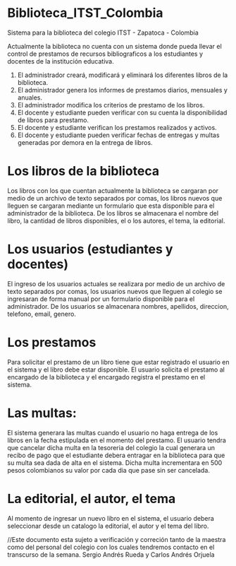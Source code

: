 Biblioteca_ITST_Colombia
========================

Sistema para la biblioteca del colegio ITST - Zapatoca - Colombia

Actualmente la biblioteca no cuenta con un sistema donde pueda llevar el control de prestamos de recursos bibliograficos
a los estudiantes y docentes de la institución educativa.
1. El administrador creará, modificará y eliminará los diferentes libros de la biblioteca.
2. El administrador genera los informes de prestamos diarios, mensuales y anuales.
3. El administrador modifica los criterios de prestamo de los libros.
4. El docente y estudiante pueden verificar con su cuenta la disponibilidad de libros para prestamo.
5. El docente y estudiante verifican los prestamos realizados y activos.
6. El docente y estudiante pueden verificar fechas de entregas y multas generadas por demora en la entrega de libros.

Los libros de la biblioteca
===========================
Los libros con los que cuentan actualmente la biblioteca se cargaran por medio de un archivo de texto separados por 
comas, los libros nuevos que lleguen se cargaran mediante un formulario que esta disponible para el administrador de la
biblioteca.
De los libros se almacenara el nombre del libro, la cantidad de libros disponibles, el o los autores, el tema, la
editorial.

Los usuarios (estudiantes y docentes)
=====================================
El ingreso de los usuarios actuales se realizara por medio de un archivo de texto separados por comas, los usuarios
nuevos que lleguen al colegio se ingresaran de forma manual por un formulario disponible para el administrador.
De los usuarios se almacenara nombres, apellidos, direccion, telefono, email, genero.

Los prestamos
=============
Para solicitar el prestamo de un libro tiene que estar registrado el usuario en el sistema y el libro debe estar 
disponible.
El usuario solicita el prestamo al encargado de la biblioteca y el encargado registra el prestamo en el sistema.

Las multas:
===========
El sistema generara las multas cuando el usuario no haga entrega de los libros en la fecha estipulada en el momento del 
prestamo.
El usuario tendra que cancelar dicha multa en la tesoreria del colegio la cual generara un recibo de pago que el 
estudiante debera entragar en la biblioteca para que su multa sea dada de alta en el sistema.
Dicha multa incrementara en 500 pesos colombianos su valor por cada dia que pase sin ser cancelada.

La editorial, el autor, el tema
====================================
Al momento de ingresar un nuevo libro en el sistema, el usuario debera seleccionar desde un catalogo la editorial, el 
autor y el tema del libro.

//Este documento esta sujeto a verificación y correción tanto de la maestra como del personal del colegio con los 
cuales tendremos contacto en el transcurso de la semana. Sergio Andrés Rueda y Carlos Andrés Orjuela
